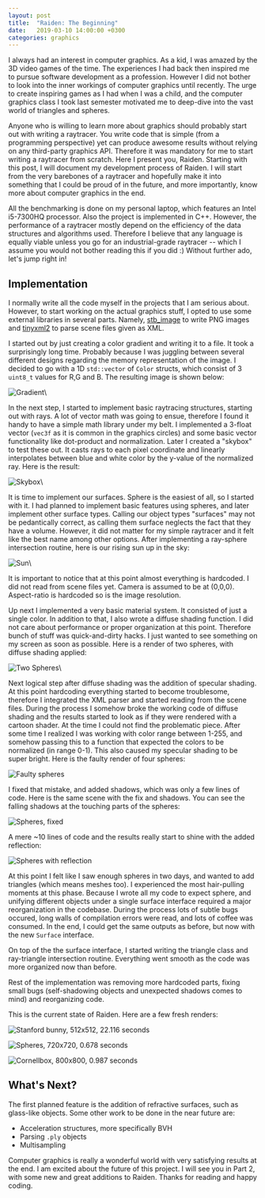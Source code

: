```yaml
---
layout: post
title:  "Raiden: The Beginning"
date:   2019-03-10 14:00:00 +0300
categories: graphics
---
```

I always had an interest in computer graphics. As a kid, I was amazed by the 3D video games of the time. The experiences I had back then inspired me to pursue software development as a profession. However I did not bother to look into the inner workings of computer graphics until recently. The urge to create inspiring games as I had when I was a child, and the computer graphics class I took last semester motivated me to deep-dive into the vast world of triangles and spheres.

Anyone who is willing to learn more about graphics should probably start out with writing a raytracer. You write code that is simple (from a programming perspective) yet can produce awesome results without relying on any third-party graphics API. Therefore it was mandatory for me to start writing a raytracer from scratch. Here I present you, Raiden. Starting with this post, I will document my development process of Raiden. I will start from the very barebones of a raytracer and hopefully make it into something that I could be proud of in the future, and more importantly, know more about computer graphics in the end.

All the benchmarking is done on my personal laptop, which features an Intel i5-7300HQ processor. Also the project is implemented in C++. However, the performance of a raytracer mostly depend on the efficiency of the data structures and algorithms used. Therefore I believe that any language is equally viable unless you go for an industrial-grade raytracer -- which I assume you would not bother reading this if you did :) Without further ado, let's jump right in!

## Implementation
I normally write all the code myself in the projects that I am serious about. However, to start working on the actual graphics stuff, I opted to use some external libraries in several parts. Namely, [stb_image][stb-image] to write PNG images and [tinyxml2][tinyxml2] to parse scene files given as XML. 

I started out by just creating a color gradient and writing it to a file. It took a surprisingly long time. Probably because I was juggling between several different designs regarding the memory representation of the image. I decided to go with a 1D `std::vector` of `Color` structs, which consist of 3 `uint8_t` values for R,G and B. The resulting image is shown below:

![Gradient](/assets/gradient.png)\

In the next step, I started to implement basic raytracing structures, starting out with rays. A lot of vector math was going to ensue, therefore I found it handy to have a simple math library under my belt. I implemented a 3-float vector (`vec3f` as it is common in the graphics circles) and some basic vector functionality like dot-product and normalization. Later I created a "skybox" to test these out. It casts rays to each pixel coordinate and linearly interpolates between blue and white color by the y-value of the normalized ray. Here is the result:

![Skybox](/assets/skybox.png)\

It is time to implement our surfaces. Sphere is the easiest of all, so I started with it. I had planned to implement basic features using spheres, and later implement other surface types. Calling our object types "surfaces" may not be pedantically correct, as calling them surface neglects the fact that they have a volume. However, it did not matter for my simple raytracer and it felt like the best name among other options. After implementing a ray-sphere intersection routine, here is our rising sun up in the sky:

![Sun](/assets/sun.png)\

It is important to notice that at this point almost everything is hardcoded. I did not read from scene files yet. Camera is assumed to be at (0,0,0). Aspect-ratio is hardcoded so is the image resolution.

Up next I implemented a very basic material system. It consisted of just a single color. In addition to that, I also wrote a diffuse shading function. I did not care about performance or proper organization at this point. Therefore bunch of stuff was quick-and-dirty hacks. I just wanted to see something on my screen as soon as possible. Here is a render of two spheres, with diffuse shading applied:

![Two Spheres](/assets/twospheres.png)\

Next logical step after diffuse shading was the addition of specular shading. At this point hardcoding everything started to become troublesome, therefore I integrated the XML parser and started reading from the scene files. During the process I somehow broke the working code of diffuse shading and the results started to look as if they were rendered with a cartoon shader. At the time I could not find the problematic piece. After some time I realized I was working with color range between 1-255, and somehow passing this to a function that expected the colors to be normalized (in range 0-1). This also caused my specular shading to be super bright. Here is the faulty render of four spheres:

![Faulty spheres](/assets/faultyspheres.png)

I fixed that mistake, and added shadows, which was only a few lines of code. Here is the same scene with the fix and shadows. You can see the falling shadows at the touching parts of the spheres:

![Spheres, fixed](/assets/fixedspheres.png)

A mere ~10 lines of code and the results really start to shine with the added reflection:

![Spheres with reflection](/assets/reflectedspheres.png)

At this point I felt like I saw enough spheres in two days, and wanted to add triangles (which means meshes too). I experienced the most hair-pulling moments at this phase. Because I wrote all my code to expect sphere, and unifying different objects under a single surface interface required a major reorganization in the codebase. During the process lots of subtle bugs occured, long walls of compilation errors were read, and lots of coffee was consumed. In the end, I could get the same outputs as before, but now with the new `Surface` interface.

On top of the the surface interface, I started writing the triangle class and ray-triangle intersection routine. Everything went smooth as the code was more organized now than before.

Rest of the implementation was removing more hardcoded parts, fixing small bugs (self-shadowing objects and unexpected shadows comes to mind) and reorganizing code.

This is the current state of Raiden. Here are a few fresh renders:

![Stanford bunny, 512x512, 22.116 seconds](/assets/bunny.png)

![Spheres, 720x720, 0.678 seconds](/assets/spheres.png)

![Cornellbox, 800x800, 0.987 seconds](/assets/cornellbox.png)

## What's Next?
The first planned feature is the addition of refractive surfaces, such as glass-like objects. Some other work to be done in the near future are:

- Acceleration structures, more specifically BVH
- Parsing `.ply` objects
- Multisampling

Computer graphics is really a wonderful world with very satisfying results at the end. I am excited about the future of this project. I will see you in Part 2, with some new and great additions to Raiden. Thanks for reading and happy coding.

[stb-image]: https://github.com/nothings/stb
[tinyxml2]: https://github.com/leethomason/tinyxml2
